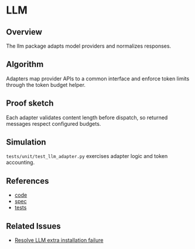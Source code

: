 # LLM

## Overview
The llm package adapts model providers and normalizes responses.

## Algorithm
Adapters map provider APIs to a common interface and enforce token limits
through the token budget helper.

## Proof sketch
Each adapter validates content length before dispatch, so returned
messages respect configured budgets.

## Simulation
`tests/unit/test_llm_adapter.py` exercises adapter logic and token
accounting.

## References
- [code](../../src/autoresearch/llm/)
- [spec](../specs/llm.md)
- [tests](../../tests/unit/test_llm_adapter.py)

## Related Issues
- [Resolve LLM extra installation failure][issue]

[issue]: ../../issues/archive/resolve-llm-extra-installation-failure.md
